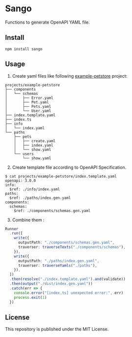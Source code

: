 # Sango

Functions to generate OpenAPI YAML file.

## Install

```
npm install sango
```

## Usage

1) Create yaml files like following [example-petstore](./projects/example-petstore) project:

```
projects/example-petstore
├── components
│   └── schemas
│       ├── Error.yaml
│       ├── Pet.yaml
│       ├── Pets.yaml
│       └── User.yaml
├── index.template.yaml
├── index.ts
├── info
│   └── index.yaml
└── paths
    ├── pets
    │   ├── create.yaml
    │   ├── index.yaml
    │   └── show.yaml
    └── users
        └── show.yaml
```

2) Create template file according to OpenAPI Specification.

```
$ cat projects/example-petstore/index.template.yaml
openapi: 3.0.0
info:
  $ref: ./info/index.yaml
paths:
  $ref: ./paths/index.gen.yaml
components:
  schemas:
    $ref: ./components/schemas.gen.yaml
```

3) Combine them :

```ts
Runner
  .run([
    write({
      outputPath: "./components/schemas.gen.yaml",
      traverser: traverseTexts("./components/schemas"),
    }),
    write({
      outputPath: "./paths/index.gen.yaml",
      traverser: traverseYamls("./paths"),
    }),
  ])
  .then(resolve("./index.template.yaml").and(validate))
  .then(output("./dist/index.gen.yaml"))
  .catch(err => {
    console.error("[index.ts] unexpected error:", err)
    process.exit(1)
  })
```

## License

This repository is published under the MIT License.
